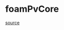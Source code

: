 # foamPvCore

[source](github.com/OpenFOAM-jp/OpenFOAM-utilities-tutorials-jp/blob/master/v1906/postProcessing/graphics/PVReaders/foamPv/foamPvCore.C/foamPvCore.C)



